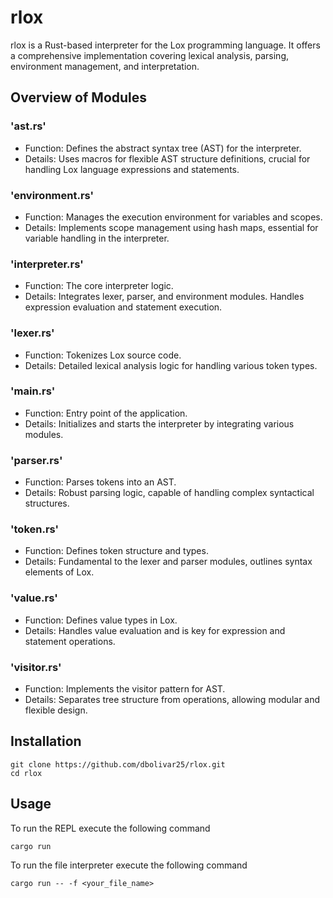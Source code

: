 # rlox

rlox is a Rust-based interpreter for the Lox programming language. It offers a
comprehensive implementation covering lexical analysis, parsing, environment
management, and interpretation.

## Overview of Modules

### 'ast.rs'

- Function: Defines the abstract syntax tree (AST) for the interpreter.
- Details: Uses macros for flexible AST structure definitions, crucial for
  handling Lox language expressions and statements.

### 'environment.rs'

- Function: Manages the execution environment for variables and scopes.
- Details: Implements scope management using hash maps, essential for variable
  handling in the interpreter.

### 'interpreter.rs'

- Function: The core interpreter logic.
- Details: Integrates lexer, parser, and environment modules. Handles expression
  evaluation and statement execution.

### 'lexer.rs'

- Function: Tokenizes Lox source code.
- Details: Detailed lexical analysis logic for handling various token types.

### 'main.rs'

- Function: Entry point of the application.
- Details: Initializes and starts the interpreter by integrating various
  modules.

### 'parser.rs'

- Function: Parses tokens into an AST.
- Details: Robust parsing logic, capable of handling complex syntactical
  structures.

### 'token.rs'

- Function: Defines token structure and types.
- Details: Fundamental to the lexer and parser modules, outlines syntax elements
  of Lox.

### 'value.rs'

- Function: Defines value types in Lox.
- Details: Handles value evaluation and is key for expression and statement
  operations.

### 'visitor.rs'

- Function: Implements the visitor pattern for AST.
- Details: Separates tree structure from operations, allowing modular and
  flexible design.

## Installation

```
git clone https://github.com/dbolivar25/rlox.git
cd rlox
```

## Usage

To run the REPL execute the following command

```
cargo run
```

To run the file interpreter execute the following command

```
cargo run -- -f <your_file_name>
```
